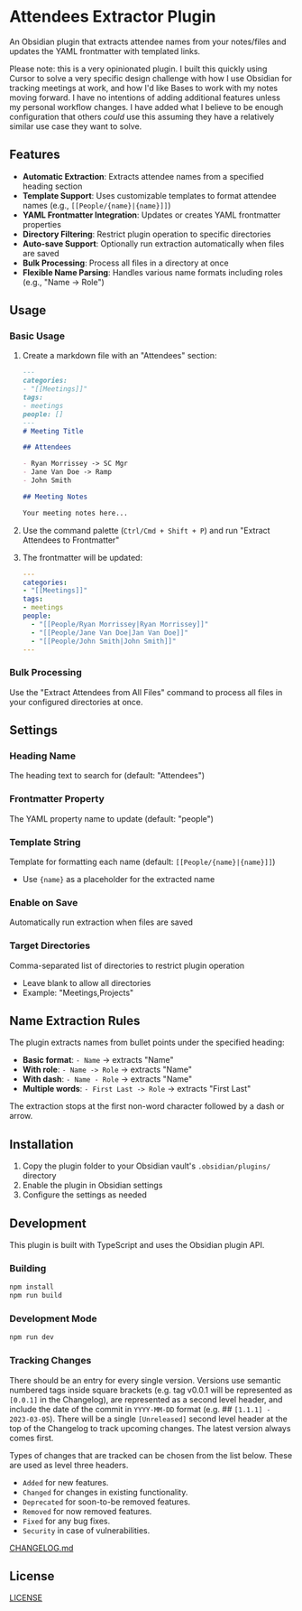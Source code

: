 # Attendees Extractor Plugin

An Obsidian plugin that extracts attendee names from your notes/files and updates the YAML frontmatter with templated links.

Please note: this is a very opinionated plugin. I built this quickly using Cursor to solve a very specific design challenge with how I use Obsidian for tracking meetings at work, and how I'd like Bases to work with my notes moving forward. I have no intentions of adding additional features unless my personal workflow changes. I have added what I believe to be enough configuration that others _could_ use this assuming they have a relatively similar use case they want to solve.

## Features

- **Automatic Extraction**: Extracts attendee names from a specified heading section
- **Template Support**: Uses customizable templates to format attendee names (e.g., `[[People/{name}|{name}]]`)
- **YAML Frontmatter Integration**: Updates or creates YAML frontmatter properties
- **Directory Filtering**: Restrict plugin operation to specific directories
- **Auto-save Support**: Optionally run extraction automatically when files are saved
- **Bulk Processing**: Process all files in a directory at once
- **Flexible Name Parsing**: Handles various name formats including roles (e.g., "Name -> Role")

## Usage

### Basic Usage

1. Create a markdown file with an "Attendees" section:
   ```markdown
   ---
   categories:
   - "[[Meetings]]"
   tags:
   - meetings
   people: []
   ---
   # Meeting Title

   ## Attendees

   - Ryan Morrissey -> SC Mgr
   - Jane Van Doe -> Ramp
   - John Smith

   ## Meeting Notes

   Your meeting notes here...
   ```

2. Use the command palette (`Ctrl/Cmd + Shift + P`) and run "Extract Attendees to Frontmatter"

3. The frontmatter will be updated:
   ```yaml
   ---
   categories:
   - "[[Meetings]]"
   tags:
   - meetings
   people:
     - "[[People/Ryan Morrissey|Ryan Morrissey]]"
     - "[[People/Jane Van Doe|Jan Van Doe]]"
     - "[[People/John Smith|John Smith]]"
   ---
   ```

### Bulk Processing

Use the "Extract Attendees from All Files" command to process all files in your configured directories at once.

## Settings

### Heading Name
The heading text to search for (default: "Attendees")

### Frontmatter Property
The YAML property name to update (default: "people")

### Template String
Template for formatting each name (default: `[[People/{name}|{name}]]`)
- Use `{name}` as a placeholder for the extracted name

### Enable on Save
Automatically run extraction when files are saved

### Target Directories
Comma-separated list of directories to restrict plugin operation
- Leave blank to allow all directories
- Example: "Meetings,Projects"

## Name Extraction Rules

The plugin extracts names from bullet points under the specified heading:

- **Basic format**: `- Name` → extracts "Name"
- **With role**: `- Name -> Role` → extracts "Name"
- **With dash**: `- Name - Role` → extracts "Name"
- **Multiple words**: `- First Last -> Role` → extracts "First Last"

The extraction stops at the first non-word character followed by a dash or arrow.

## Installation

1. Copy the plugin folder to your Obsidian vault's `.obsidian/plugins/` directory
2. Enable the plugin in Obsidian settings
3. Configure the settings as needed

## Development

This plugin is built with TypeScript and uses the Obsidian plugin API.

### Building

```bash
npm install
npm run build
```

### Development Mode

```bash
npm run dev
```

### Tracking Changes

There should be an entry for every single version. Versions use semantic numbered tags inside square brackets (e.g. tag v0.0.1 will be represented as `[0.0.1]` in the Changelog), are represented as a second level header, and include the date of the commit in `YYYY-MM-DD` format (e.g. ## `[1.1.1] - 2023-03-05`). There will be a single `[Unreleased]` second level header at the top of the Changelog to track upcoming changes. The latest version always comes first.

Types of changes that are tracked can be chosen from the list below. These are used as level three headers.

- `Added` for new features.
- `Changed` for changes in existing functionality.
- `Deprecated` for soon-to-be removed features.
- `Removed` for now removed features.
- `Fixed` for any bug fixes.
- `Security` in case of vulnerabilities.

[CHANGELOG.md](CHANGELOG.md)

## License

[LICENSE](LICENSE)
